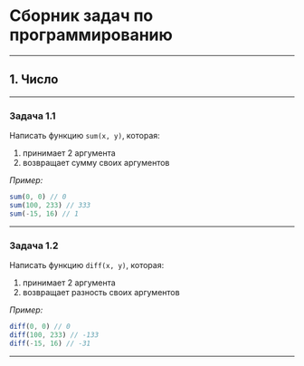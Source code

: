 # Сборник задач по программированию

---

## 1. Число

---

### Задача 1.1

Написать функцию `sum(x, y)`, которая:
1. принимает 2 аргумента
2. возвращает сумму своих аргументов

_Пример:_

```javascript
sum(0, 0) // 0
sum(100, 233) // 333
sum(-15, 16) // 1
```

---

### Задача 1.2

Написать функцию `diff(x, y)`, которая:
1. принимает 2 аргумента
2. возвращает разность своих аргументов

_Пример:_

```javascript
diff(0, 0) // 0
diff(100, 233) // -133
diff(-15, 16) // -31
```

---